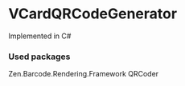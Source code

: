 # VCardQRCodeGenerator
Implemented in C#

### Used packages
Zen.Barcode.Rendering.Framework
QRCoder
